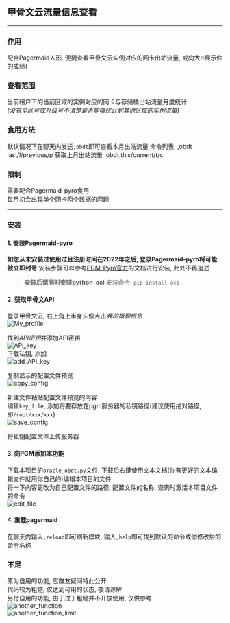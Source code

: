 ## 甲骨文云流量信息查看

---
### 作用
配合Pagermaid人形, 便捷查看甲骨文云实例对应的网卡出站流量, 或向大🔥展示你的成绩(

### 查看范围
当前租户下的当前区域的实例对应的网卡与存储桶出站流量月度统计  
*(没有全区号或升级号不清楚是否能够统计到其他区域的实例流量)*

### 食用方法
默认情况下在聊天内发送`,obdt`即可查看本月出站流量
命令列表:
,obdt last/l/previous/p 获取上月出站流量
,obdt this/current/t/c

### 限制  

需要配合Pagermaid-pyro食用  
每月初会出现单个网卡两个数据的问题

---
### 安装
#### 1. 安装Pagermaid-pyro
**如您从未安装过使用过且注册时间在2022年之后, 登录Pagermaid-pyro将可能被立即封号**
安装步骤可以参考[PGM-Pyro官方](https://xtaolabs.com/#/?id=%e7%ae%80%e4%bb%8b)的文档进行安装, 此处不再追述  
>**安装后请同时安装python-oci**,安装命令: `pip install oci`

#### 2. 获取甲骨文API
登录甲骨文云, 右上角上半身头像点击*我的概要信息*  
![My_profile](https://img10.360buyimg.com/babel/jfs/t20251111/228040/12/2983/9491/654fb13cFcefe9f98/85141eb6c2f134c3.jpg)  

找到*API密钥*并添加API密钥  
![API_key](https://img10.360buyimg.com/babel/jfs/t20251111/128518/36/36398/33242/654fb13cF8d1664ff/59ea0c4fc9a8986a.jpg)  
下载私钥, 添加  
![add_API_key](https://img10.360buyimg.com/babel/jfs/t20251111/191320/33/42588/57089/654fb13eFd589131f/c715f67b0d58c7d1.jpg)  

复制显示的配置文件预览  
![copy_config](https://img10.360buyimg.com/babel/jfs/t20251111/237348/15/2738/61363/654fb13cF2373cd2e/f66b02b447b8a5c0.jpg)  

新建文件粘贴配置文件预览的内容  
编辑`key_file`, 添加将要存放在pgm服务器的私钥路径(建议使用绝对路径, 即`/root/xxx/xxx`)  
![save_config](https://img10.360buyimg.com/babel/jfs/t20251111/236383/14/2675/17138/654fb13eFdd2d1cc2/9452dca201656322.jpg)  

将私钥配置文件上传服务器

#### 3. 向PGM添加本功能
下载本项目的`oracle_obdt.py`文件, 下载后右键使用文本文档(你有更好的文本编辑文件就用你自己的)编辑本项目的文件  
将一下内容更改为自己配置文件的路径, 配置文件的名称, 查询时激活本项目文件的命令  
![edit_file](https://img10.360buyimg.com/babel/jfs/t20251111/192515/32/40567/23677/654fb13eF110c30cc/7ba28deadffeb817.jpg)

#### 4. 重载pagermaid
在聊天内输入`,reload`即可刷新模块, 输入`,help`即可找到默认的命令或你修改后的命令名称

### 不足
原为自用的功能, 应群友疑问特此公开  
代码较为粗糙, 仅达到可用的状态, 敬请谅解  
另付自用的功能, 由于过于粗糙并不开放使用, 仅供参考  
![another_function](https://img10.360buyimg.com/babel/jfs/t20251111/195006/36/41322/62535/654fb40bFb80d0d02/1376f9b58ee94bcb.jpg)  
![another_function_limit](https://img10.360buyimg.com/babel/jfs/t20251111/184718/24/42123/24777/654fb46cF97dade93/d4f8563d58b50953.jpg)

